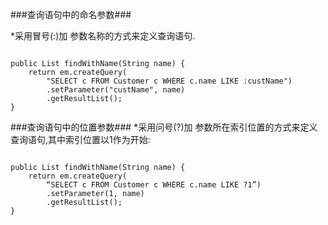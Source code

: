 ###查询语句中的命名参数###

*采用冒号(:)加 参数名称的方式来定义查询语句.
<pre><code>
public List findWithName(String name) {
	return em.createQuery(
		"SELECT c FROM Customer c WHERE c.name LIKE :custName")
		.setParameter("custName", name)
		.getResultList();
}
</code></pre>

###查询语句中的位置参数###
*采用问号(?)加 参数所在索引位置的方式来定义查询语句,其中索引位置以1作为开始:
<pre><code>
public List findWithName(String name) {
	return em.createQuery(
		“SELECT c FROM Customer c WHERE c.name LIKE ?1”)
		.setParameter(1, name)
		.getResultList();
}
</code></pre>
